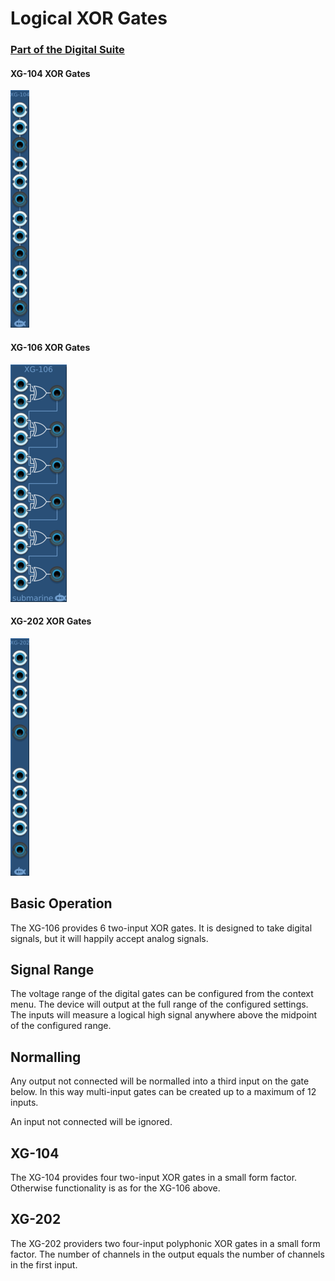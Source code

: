 # Logical XOR Gates
### [Part of the Digital Suite](DS.md)
#### XG-104 XOR Gates
![View of the XOR Gates](XG-104.m.png "XOR Gates")
#### XG-106 XOR Gates
![View of the XOR Gates](XG-106.m.png "XOR Gates")
#### XG-202 XOR Gates
![View of the XOR Gates](XG-202.m.png "XOR Gates")

## Basic Operation

The XG-106 provides 6 two-input XOR gates. It is designed to take digital signals, but it will happily accept analog signals. 

## Signal Range

The voltage range of the digital gates can be configured from the context menu. The device will output at the full range of the configured settings. The inputs will measure a logical high signal anywhere above the midpoint of the configured range.

## Normalling

Any output not connected will be normalled into a third input on the gate below. In this way multi-input gates can be created up to a maximum of 12 inputs. 

An input not connected will be ignored.

## XG-104

The XG-104 provides four two-input XOR gates in a small form factor. Otherwise functionality is as for the XG-106 above.

## XG-202

The XG-202 providers two four-input polyphonic XOR gates in a small form factor. The number of channels in the output equals the number of channels in the first input.

